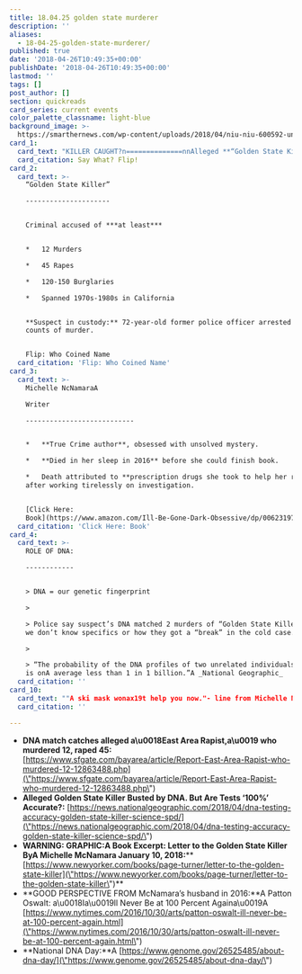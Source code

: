 ```yaml
---
title: 18.04.25 golden state murderer
description: ''
aliases:
  - 18-04-25-golden-state-murderer/
published: true
date: '2018-04-26T10:49:35+00:00'
publishDate: '2018-04-26T10:49:35+00:00'
lastmod: ''
tags: []
post_author: []
section: quickreads
card_series: current events
color_palette_classname: light-blue
background_image: >-
  https://smarthernews.com/wp-content/uploads/2018/04/niu-niu-600592-unsplash-scaled.jpg
card_1:
  card_text: "KILLER CAUGHT?n==============nnAlleged **“Golden State Killer”** **arrested** almost 2 months to the day of a much-anticipated book published about his crimes.nnDNA led to arrest onA ax1C**National DNAA Day**” – *also* 15-yr anniversary of theA **‘Human Genome Project’** (cutting edge research on genetics).nnSay What? Flip!"
  card_citation: Say What? Flip!
card_2:
  card_text: >-
    “Golden State Killer”

    ---------------------


    Criminal accused of ***at least***


    *   12 Murders

    *   45 Rapes

    *   120-150 Burglaries

    *   Spanned 1970s-1980s in California


    **Suspect in custody:** 72-year-old former police officer arrested on 2
    counts of murder.


    Flip: Who Coined Name
  card_citation: 'Flip: Who Coined Name'
card_3:
  card_text: >-
    Michelle NcNamaraA  

    Writer

    ---------------------------


    *   **True Crime author**, obsessed with unsolved mystery.

    *   **Died in her sleep in 2016** before she could finish book.

    *   Death attributed to **prescription drugs she took to help her rest**
    after working tirelessly on investigation.


    [Click Here:
    Book](https://www.amazon.com/Ill-Be-Gone-Dark-Obsessive/dp/0062319787/ref=sr_1_1?ie=UTF8&qid=1524707227&sr=8-1&keywords=michelle+mcnamara)
  card_citation: 'Click Here: Book'
card_4:
  card_text: >-
    ROLE OF DNA:

    ------------


    > DNA = our genetic fingerprint

    > 

    > Police say suspect’s DNA matched 2 murders of “Golden State Killer”, but
    we don’t know specifics or how they got a “break” in the cold case.

    > 

    > “The probability of the DNA profiles of two unrelated individuals matching
    is onA average less than 1 in 1 billion.”A _National Geographic_
  card_citation: ''
card_10:
  card_text: ""A ski mask wonax19t help you now."- line from Michelle NcNamara's book. Her then-husband, a well-known comedian, said shortly after her death: "She was going to solve this crime. She didnax19t want credit for it. She wanted him to be locked up."nn[view sources](https://smarthernews.com/18-04-25-golden-state-murderer/)"
  card_citation: ''

---
```

*   **DNA match catches alleged a\\u0018East Area Rapist,a\\u0019 who murdered 12, raped 45:** [https://www.sfgate.com/bayarea/article/Report-East-Area-Rapist-who-murdered-12-12863488.php](\"https://www.sfgate.com/bayarea/article/Report-East-Area-Rapist-who-murdered-12-12863488.php\")
*   **Alleged Golden State Killer Busted by DNA. But Are Tests ‘100%’ Accurate?:** [https://news.nationalgeographic.com/2018/04/dna-testing-accuracy-golden-state-killer-science-spd/](\"https://news.nationalgeographic.com/2018/04/dna-testing-accuracy-golden-state-killer-science-spd/\")
*   **WARNING: GRAPHIC:A Book Excerpt: Letter to the Golden State Killer ByA Michelle McNamara January 10, 2018:****  
    [https://www.newyorker.com/books/page-turner/letter-to-the-golden-state-killer](\"https://www.newyorker.com/books/page-turner/letter-to-the-golden-state-killer\")**
*   **GOOD PERSPECTIVE FROM McNamara’s husband in 2016:**A Patton Oswalt: a\\u0018Ia\\u0019ll Never Be at 100 Percent Againa\\u0019A [https://www.nytimes.com/2016/10/30/arts/patton-oswalt-ill-never-be-at-100-percent-again.html](\"https://www.nytimes.com/2016/10/30/arts/patton-oswalt-ill-never-be-at-100-percent-again.html\")
*   **National DNA Day:**A [https://www.genome.gov/26525485/about-dna-day/](\"https://www.genome.gov/26525485/about-dna-day/\")